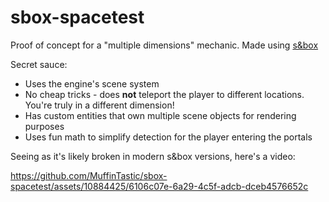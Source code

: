 # sbox-spacetest
Proof of concept for a "multiple dimensions" mechanic. Made using [s&box](https://sbox.facepunch.com/news)

Secret sauce:
- Uses the engine's scene system
- No cheap tricks - does **not** teleport the player to different locations. You're truly in a different dimension!
- Has custom entities that own multiple scene objects for rendering purposes
- Uses fun math to simplify detection for the player entering the portals

Seeing as it's likely broken in modern s&box versions, here's a video:

https://github.com/MuffinTastic/sbox-spacetest/assets/10884425/6106c07e-6a29-4c5f-adcb-dceb4576652c
